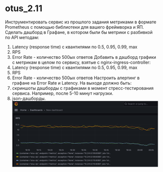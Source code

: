 # otus_2.11
Инструментировать сервис из прошлого задания метриками в формате Prometheus с помощью библиотеки для вашего фреймворка и ЯП.
Сделать дашборд в Графане, в котором были бы метрики с разбивкой по API методам:

1. Latency (response time) с квантилями по 0.5, 0.95, 0.99, max
2. RPS
3. Error Rate - количество 500ых ответов
Добавить в дашборд графики с метрикам в целом по сервису, взятые с nginx-ingress-controller:
4. Latency (response time) с квантилями по 0.5, 0.95, 0.99, max
5. RPS
6. Error Rate - количество 500ых ответов
Настроить алертинг в графане на Error Rate и Latency.
На выходе должно быть:
0. скриншоты дашборды с графиками в момент стресс-тестирования сервиса. Например, после 5-10 минут нагрузки.
1. json-дашборды.
 ![](grafana\RPS.png)
